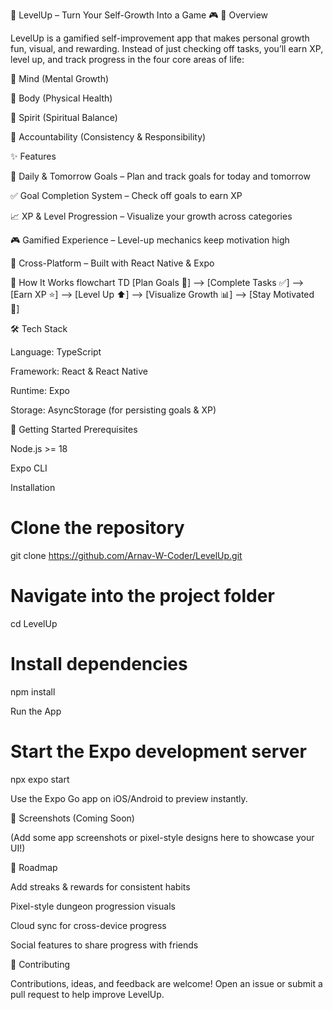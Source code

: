 🌟 LevelUp – Turn Your Self-Growth Into a Game 🎮
📖 Overview

LevelUp is a gamified self-improvement app that makes personal growth fun, visual, and rewarding.
Instead of just checking off tasks, you’ll earn XP, level up, and track progress in the four core areas of life:

🧠 Mind (Mental Growth)

💪 Body (Physical Health)

🌱 Spirit (Spiritual Balance)

🤝 Accountability (Consistency & Responsibility)

✨ Features

🎯 Daily & Tomorrow Goals – Plan and track goals for today and tomorrow

✅ Goal Completion System – Check off goals to earn XP

📈 XP & Level Progression – Visualize your growth across categories

🎮 Gamified Experience – Level-up mechanics keep motivation high

📱 Cross-Platform – Built with React Native & Expo

🔄 How It Works
flowchart TD
    [Plan Goals 📝] --> [Complete Tasks ✅]
     --> [Earn XP ⭐]
     --> [Level Up ⬆️]
     --> [Visualize Growth 📊]
     --> [Stay Motivated 🚀]

🛠️ Tech Stack

Language: TypeScript

Framework: React & React Native

Runtime: Expo

Storage: AsyncStorage (for persisting goals & XP)

🚀 Getting Started
Prerequisites

Node.js >= 18

Expo CLI

Installation
# Clone the repository
git clone https://github.com/Arnav-W-Coder/LevelUp.git

# Navigate into the project folder
cd LevelUp

# Install dependencies
npm install

Run the App
# Start the Expo development server
npx expo start


Use the Expo Go app on iOS/Android to preview instantly.

📸 Screenshots (Coming Soon)

(Add some app screenshots or pixel-style designs here to showcase your UI!)

📌 Roadmap

 Add streaks & rewards for consistent habits

 Pixel-style dungeon progression visuals

 Cloud sync for cross-device progress

 Social features to share progress with friends

🤝 Contributing

Contributions, ideas, and feedback are welcome!
Open an issue or submit a pull request to help improve LevelUp.

